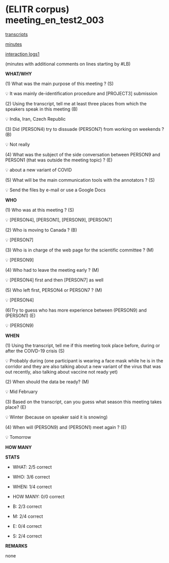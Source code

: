 # (ELITR corpus) meeting\_en\_test2\_003


[transcripts](meeting_en_test2_003/meeting_en_test2_003.txt)

[minutes](meeting_en_test2_003/minutes_GENER_annot23.txt)

[interaction logs1](meeting_en_test2_003/20231020.152303.json)


(minutes with additional comments on lines starting by #LB)

**WHAT/WHY**

(1) What was the main purpose of this meeting ? (S)

<aside>
💡 It was mainly de-identification procedure and [PROJECT3] submission

</aside>

(2) Using the transcript, tell me at least three places from which the speakers speak in this meeting  (B)

<aside>
💡 India, Iran, Czech Republic

</aside>

(3) Did (PERSON4) try to dissuade (PERSON7) from working on weekends ? (B)

<aside>
💡 Not really

</aside>



(4) What was the subject of the side conversation between PERSON9 and PERSON1 (that was outside the meeting topic) ? (E)

<aside>
💡 about a new variant of COVID

</aside>

(5) What will be the main communication tools with the annotators ? (S)

<aside>
💡 Send the files by e-mail or use a Google Docs


</aside>


**WHO**

(1) Who was at this meeting ? (S)

<aside>
💡 [PERSON4], [PERSON1], [PERSON9], [PERSON7]

</aside>

(2) Who is moving to Canada ? (B)

<aside>
💡 [PERSON7]

</aside>

(3) Who is in charge of the web page for the scientific committee ? (M)

<aside>
💡 [PERSON9]

</aside>


(4) Who had to leave the meeting early ? (M)

<aside>
💡 [PERSON4] first and then [PERSON7] as well

</aside>

(5) Who left first, PERSON4 or PERSON7 ? (M)

<aside>
💡 [PERSON4] 

</aside>

(6)Try to guess who has more experience between (PERSON9) and (PERSON1) (E)

<aside>
💡 (PERSON9)

</aside>


**WHEN**

(1) Using the transcript, tell me if this meeting took place before, during or after the COIVD-19 crisis (S)

<aside>
💡 Probably during (one participant is wearing a face mask while he is in the corridor and they are also talking about a new variant of the virus that was out recently, also talking about vaccine not ready yet)

</aside>

(2) When should the data be ready? (M)

<aside>
💡 Mid February

</aside>

(3) Based on the transcript, can you guess what season this meeting takes place? (E)

<aside>
💡 Winter (because on speaker said it is snowing)

</aside>

(4) When will (PERSON9) and (PERSON1) meet again ? (E)

<aside>
💡 Tomorrow

</aside>





**HOW MANY**




**STATS**

- WHAT: 2/5 correct
- WHO: 3/6 correct
- WHEN: 1/4 correct
- HOW MANY: 0/0 correct

- B: 2/3 correct
- M: 2/4 correct
- E: 0/4 correct
- S: 2/4 correct

**REMARKS**

none